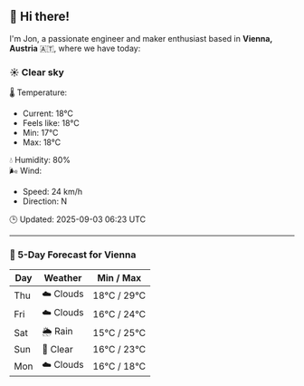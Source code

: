 ## 👋 Hi there!

I'm Jon, a passionate engineer and maker enthusiast based in **Vienna, Austria** 🇦🇹, where we have today:

### ☀️ Clear sky 

🌡️ Temperature: 
* Current: 18°C
* Feels like: 18°C
* Min: 17°C 
* Max: 18°C  

💧 Humidity: 80%  
🌬️ Wind: 
* Speed: 24 km/h 
* Direction: N  

🕒 Updated: 2025-09-03 06:23 UTC

---

### 📅 5-Day Forecast for Vienna

| Day | Weather | Min / Max |
|-----|---------|------------|
| Thu | ☁️ Clouds | 18°C / 29°C |
| Fri | ☁️ Clouds | 16°C / 24°C |
| Sat | 🌦️ Rain | 15°C / 25°C |
| Sun | 🌙 Clear | 16°C / 23°C |
| Mon | ☁️ Clouds | 16°C / 18°C |
